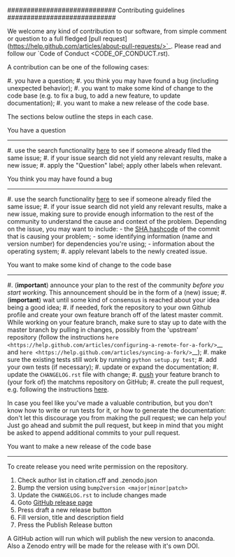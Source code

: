 ############################
Contributing guidelines
############################

We welcome any kind of contribution to our software, from simple comment or question to a full fledged [pull request](https://help.github.com/articles/about-pull-requests/>`_. Please read and follow our `Code of Conduct <CODE_OF_CONDUCT.rst).

A contribution can be one of the following cases:

#. you have a question;
#. you think you may have found a bug (including unexpected behavior);
#. you want to make some kind of change to the code base (e.g. to fix a bug, to add a new feature, to update documentation);
#. you want to make a new release of the code base.

The sections below outline the steps in each case.

You have a question
*******************

#. use the search functionality [here](https://github.com/matchms/matchms/issues) to see if someone already filed the same issue;
#. if your issue search did not yield any relevant results, make a new issue;
#. apply the "Question" label; apply other labels when relevant.

You think you may have found a bug
**********************************

#. use the search functionality [here](https://github.com/matchms/matchms/issues) to see if someone already filed the same issue;
#. if your issue search did not yield any relevant results, make a new issue, making sure to provide enough information to the rest of the community to understand the cause and context of the problem. Depending on the issue, you may want to include:
    - the [SHA hashcode](https://help.github.com/articles/autolinked-references-and-urls/#commit-shas) of the commit that is causing your problem;
    - some identifying information (name and version number) for dependencies you're using;
    - information about the operating system;
#. apply relevant labels to the newly created issue.

You want to make some kind of change to the code base
*****************************************************

#. (**important**) announce your plan to the rest of the community *before you start working*. This announcement should be in the form of a (new) issue;
#. (**important**) wait until some kind of consensus is reached about your idea being a good idea;
#. if needed, fork the repository to your own Github profile and create your own feature branch off of the latest master commit. While working on your feature branch, make sure to stay up to date with the master branch by pulling in changes, possibly from the 'upstream' repository (follow the instructions `here <https://help.github.com/articles/configuring-a-remote-for-a-fork/>`__ and `here <https://help.github.com/articles/syncing-a-fork/>`__);
#. make sure the existing tests still work by running ``python setup.py test``;
#. add your own tests (if necessary);
#. update or expand the documentation;
#. update the `CHANGELOG.rst` file with change;
#. [push](http://rogerdudler.github.io/git-guide/>) your feature branch to (your fork of) the matchms repository on GitHub;
#. create the pull request, e.g. following the instructions [here](https://help.github.com/articles/creating-a-pull-request/).

In case you feel like you've made a valuable contribution, but you don't know how to write or run tests for it, or how to generate the documentation: don't let this discourage you from making the pull request; we can help you! Just go ahead and submit the pull request, but keep in mind that you might be asked to append additional commits to your pull request.

You want to make a new release of the code base
***********************************************

To create release you need write permission on the repository.

1. Check author list in citation.cff and .zenodo.json
2. Bump the version using `bump2version <major|minor|patch>`
3. Update the `CHANGELOG.rst` to include changes made
4. Goto [GitHub release page](https://github.com/matchms/matchms/releases)
5. Press draft a new release button
6. Fill version, title and description field
7. Press the Publish Release button

A GitHub action will run which will publish the new version to anaconda.
Also a Zenodo entry will be made for the release with it's own DOI.

